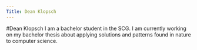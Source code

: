 ```yaml
---
Title: Dean Klopsch
---
```

#Dean Klopsch
I am a bachelor student in the SCG. 
I am currently working on my bachelor thesis about applying solutions and patterns found in nature to computer science. 
